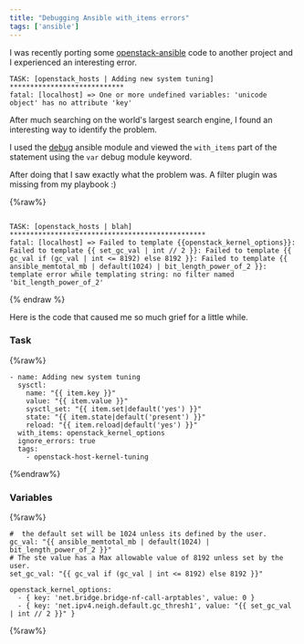 ```yaml
---
title: "Debugging Ansible with_items errors"
tags: ['ansible']
---
```

I was recently porting some [openstack-ansible](https://github.com/openstack/oopenstack-ansible) code to another project and I experienced an interesting error.

```
TASK: [openstack_hosts | Adding new system tuning] ****************************
fatal: [localhost] => One or more undefined variables: 'unicode object' has no attribute 'key'
```

After much searching on the world's largest search engine, I found an interesting way to
identify the problem.

I used the [debug](http://docs.ansible.com/ansible/debug_module.html) ansible module and viewed the ``with_items`` part of the statement using the ``var`` debug module keyword.

After doing that I saw exactly what the problem was. A filter plugin was missing from my playbook :)

{%raw%}
```

TASK: [openstack_hosts | blah] ************************************************
fatal: [localhost] => Failed to template {{openstack_kernel_options}}: Failed to template {{ set_gc_val | int // 2 }}: Failed to template {{ gc_val if (gc_val | int <= 8192) else 8192 }}: Failed to template {{ ansible_memtotal_mb | default(1024) | bit_length_power_of_2 }}: template error while templating string: no filter named 'bit_length_power_of_2'

```
{% endraw %}

Here is the code that caused me so much grief for a little while.


### Task

{%raw%}
```
- name: Adding new system tuning
  sysctl:
    name: "{{ item.key }}"
    value: "{{ item.value }}"
    sysctl_set: "{{ item.set|default('yes') }}"
    state: "{{ item.state|default('present') }}"
    reload: "{{ item.reload|default('yes') }}"
  with_items: openstack_kernel_options
  ignore_errors: true
  tags:
    - openstack-host-kernel-tuning
```
{%endraw%}

### Variables

{%raw%}
```
#  the default set will be 1024 unless its defined by the user.
gc_val: "{{ ansible_memtotal_mb | default(1024) | bit_length_power_of_2 }}"
# The ste value has a Max allowable value of 8192 unless set by the user.
set_gc_val: "{{ gc_val if (gc_val | int <= 8192) else 8192 }}"

openstack_kernel_options:
  - { key: 'net.bridge.bridge-nf-call-arptables', value: 0 }
  - { key: 'net.ipv4.neigh.default.gc_thresh1', value: "{{ set_gc_val | int // 2 }}" }
```
{%raw%}
